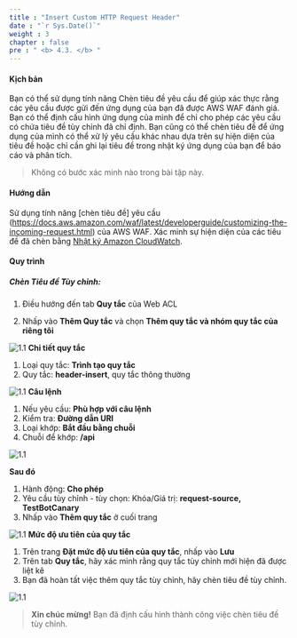 ```yaml
---
title : "Insert Custom HTTP Request Header"
date : "`r Sys.Date()`"
weight : 3
chapter : false
pre : " <b> 4.3. </b> "
---
```


#### Kịch bản

Bạn có thể sử dụng tính năng Chèn tiêu đề yêu cầu để giúp xác thực rằng các yêu cầu được gửi đến ứng dụng của bạn đã được AWS WAF đánh giá. Bạn có thể định cấu hình ứng dụng của mình để chỉ cho phép các yêu cầu có chứa tiêu đề tùy chỉnh đã chỉ định. Bạn cũng có thể chèn tiêu đề để ứng dụng của mình có thể xử lý yêu cầu khác nhau dựa trên sự hiện diện của tiêu đề hoặc chỉ cần ghi lại tiêu đề trong nhật ký ứng dụng của bạn để báo cáo và phân tích.

> Không có bước xác minh nào trong bài tập này.

#### Hướng dẫn

Sử dụng tính năng [chèn tiêu đề] yêu cầu (https://docs.aws.amazon.com/waf/latest/developerguide/customizing-the-incoming-request.html) của AWS WAF. Xác minh sự hiện diện của các tiêu đề đã chèn bằng [Nhật ký Amazon CloudWatch](https://docs.aws.amazon.com/AmazonCloudWatch/latest/logs/WhatIsCloudWatchLogs.html).

#### Quy trình
##### Chèn Tiêu đề Tùy chỉnh:

1. Điều hướng đến tab **Quy tắc** của Web ACL

2. Nhấp vào **Thêm Quy tắc** và chọn **Thêm quy tắc và nhóm quy tắc của riêng tôi**

![1.1](/images/4/3/s2.png)
**Chi tiết quy tắc**

1. Loại quy tắc: **Trình tạo quy tắc**
2. Quy tắc: **header-insert**, quy tắc thông thường

![1.1](/images/4/3/detail.png)
**Câu lệnh**

1. Nếu yêu cầu: **Phù hợp với câu lệnh**
2. Kiểm tra: **Đường dẫn URI**
3. Loại khớp: **Bắt đầu bằng chuỗi**
4. Chuỗi để khớp: **/api**

![1.1](/images/4/3/statement.png)

**Sau đó**

1. Hành động: **Cho phép**
2. Yêu cầu tùy chỉnh - tùy chọn: Khóa/Giá trị: **request-source, TestBotCanary**
3. Nhấp vào **Thêm quy tắc** ở cuối trang

![1.1](/images/4/3/then.png)
**Mức độ ưu tiên của quy tắc**

1. Trên trang **Đặt mức độ ưu tiên của quy tắc**, nhấp vào **Lưu**
2. Trên tab **Quy tắc**, hãy xác minh rằng quy tắc tùy chỉnh mới hiện đã được liệt kê
3. Bạn đã hoàn tất việc thêm quy tắc tùy chỉnh, hãy chèn tiêu đề tùy chỉnh.

![1.1](/images/4/3/prio.png)
> **Xin chúc mừng!** Bạn đã định cấu hình thành công việc chèn tiêu đề tùy chỉnh.